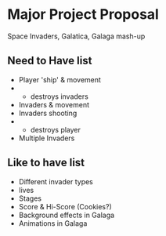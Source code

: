 # Major Project Proposal

Space Invaders, Galatica, Galaga mash-up

## Need to Have list

- Player 'ship' & movement
- - destroys invaders
- Invaders & movement
- Invaders shooting 
- - destroys player
- Multiple Invaders


## Like to have list
- Different invader types
- lives
- Stages
- Score & Hi-Score (Cookies?)
- Background effects in Galaga
- Animations in Galaga

